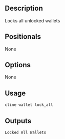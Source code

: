 ## Description
Locks all unlocked wallets


## Positionals
None
## Options
None
## Usage


```sh
cline wallet lock_all
```

## Outputs


```console
Locked All Wallets
```
